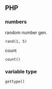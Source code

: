 ## PHP

### numbers

random number gen.
```
rand(1, 5)
```

count
```
count()
```

### variable type

```
gettype()
```

